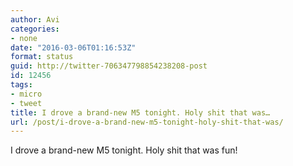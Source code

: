 ```yaml
---
author: Avi
categories:
- none
date: "2016-03-06T01:16:53Z"
format: status
guid: http://twitter-706347798854238208-post
id: 12456
tags:
- micro
- tweet
title: I drove a brand-new M5 tonight. Holy shit that was…
url: /post/i-drove-a-brand-new-m5-tonight-holy-shit-that-was/
---
```

I drove a brand-new M5 tonight. Holy shit that was fun!